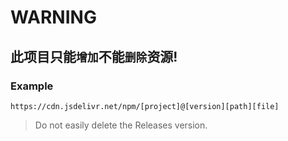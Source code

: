 # WARNING

## 此项目只能`增加`不能`删除`资源!

### Example

`https://cdn.jsdelivr.net/npm/[project]@[version][path][file]`

> Do not easily delete the Releases version.
